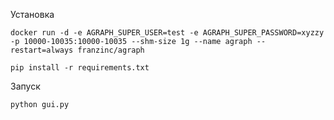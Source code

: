 Установка

```docker run -d -e AGRAPH_SUPER_USER=test -e AGRAPH_SUPER_PASSWORD=xyzzy -p 10000-10035:10000-10035 --shm-size 1g --name agraph --restart=always franzinc/agraph```

```pip install -r requirements.txt```

Запуск 

```python gui.py```
